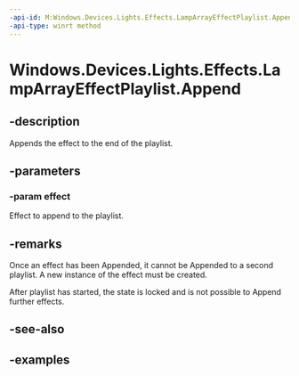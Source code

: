 ```yaml
---
-api-id: M:Windows.Devices.Lights.Effects.LampArrayEffectPlaylist.Append(Windows.Devices.Lights.Effects.ILampArrayEffect)
-api-type: winrt method
---
```


<!-- Method syntax.
public void LampArrayEffectPlaylist.Append(ILampArrayEffect effect)
-->

# Windows.Devices.Lights.Effects.LampArrayEffectPlaylist.Append

## -description
Appends the effect to the end of the playlist.
## -parameters
### -param effect
Effect to append to the playlist.
## -remarks
Once an effect has been Appended, it cannot be Appended to a second playlist.  A new instance of the effect must be created.

After playlist has started, the state is locked and is not possible to Append further effects.
## -see-also

## -examples


